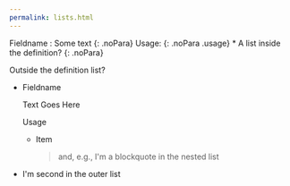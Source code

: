 ```yaml
---
permalink: lists.html
---
```


<style>
.noPara { margin: 0px; padding-top: 0px; padding-bottom: 0px }
.usage { font-style: italic; }
dt {font-weight: bold;}
</style>

Fieldname
:   Some text
    {: .noPara}
    Usage:
    {: .noPara .usage}
    * A list inside the definition?
    {: .noPara}

Outside the definition list?


*   Fieldname

    Text Goes Here

    Usage

    * Item

      > and, e.g., I'm a blockquote in the nested list

*   I'm second in the outer list
